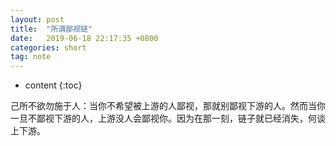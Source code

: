 ```yaml
---
layout: post
title:  "所谓鄙视链"
date:   2019-06-18 22:17:35 +0800
categories: short
tag: note
---
```


* content
{:toc}


己所不欲勿施于人：当你不希望被上游的人鄙视，那就别鄙视下游的人。然而当你一旦不鄙视下游的人，上游没人会鄙视你。因为在那一刻，链子就已经消失，何谈上下游。





[jekyll]:      http://jekyllrb.com
[jekyll-gh]:   https://github.com/jekyll/jekyll
[jekyll-help]: https://github.com/jekyll/jekyll-help
